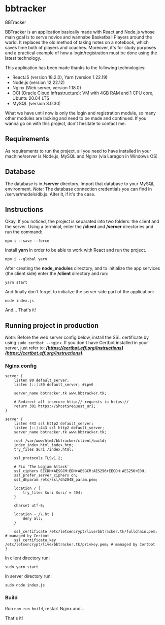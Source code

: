 # bbtracker
BBTracker

BBTracker is an application basically made with React and Node.js whose main goal is to serve novice and wannabe Basketball Players around the world. It replaces the old method of taking notes on a notebook, which saves time both of players and coaches. Moreover, it's for study purposes and a practical example of how a login/registration must be done using the latest technology.

This application has been made thanks to the following technologies:
* ReactJS (version 18.2.0), Yarn (version 1.22.19)
* Node.js (version 12.22.12)
* Nginx (Web server, version 1.18.0)
* OCI (Oracle Cloud Infrastructure): VM with 4GB RAM and 1 CPU core, Ubuntu 20.04 LTS
* MySQL (version 8.0.30)

What we have until now is only the login and registration module, so many other modules are lacking and need to be made and continued. If you wanna go on with this project, don't hesitate to contact me.

## 

## Requirements

As requirements to run the project, all you need to have installed in your machine/server is Node.js, MySQL and Nginx (via Laragon in Windows OS)

## Database

The database is in **/server** directory. Import that database to your MySQL environment.
*Note:* The database connection credentials you can find in /server/models/db.js. Alter it, if it's the case.

## Instructions

Okay. If you noticed, the project is separated into two folders: the client and the server. Using a terminal, enter the **/client** and **/server** directories and run the command:

```
npm i --save --force
```

Install **yarn** in order to be able to work with React and run the project.

```
npm i --global yarn
```

After creating the **node_modules** directory, and to initialize the app services (the client side) enter the **/client** directory and run:

```
yarn start
```

And finally don't forget to initialize the server-side part of the application:

```
node index.js
```

And... That's it!

## Running project in production

*Note:* Before the web server config below, install the SSL certificate by using ```sudo certbot --nginx```. If you don't have Certbot installed in your server, just refer to: ***[https://certbot.eff.org/instructions](https://certbot.eff.org/instructions)***.

### Nginx config
```
server {
    listen 80 default_server;
    listen [::]:80 default_server; #ipv6

    server_name bbtracker.tk www.bbtracker.tk;

    # Redirect all insecure http:// requests to https://
    return 301 https://$host$request_uri;
}

server {
    listen 443 ssl http2 default_server;
    listen [::]:443 ssl http2 default_server;
    server_name bbtracker.tk www.bbtracker.tk;

    root /var/www/html/bbtracker/client/build;
    index index.html index.htm;
    try_files $uri /index.html;

    ssl_protocols TLSv1.2;

    # Fix 'The Logjam Attack'.
    ssl_ciphers EECDH+AESGCM:EDH+AESGCM:AES256+EECDH:AES256+EDH;
    ssl_prefer_server_ciphers on;
    ssl_dhparam /etc/ssl/dh2048_param.pem;

    location / {
        try_files $uri $uri/ = 404;
    }

    charset utf-8;

    location ~ /\.ht {
        deny all;
    }

    ssl_certificate /etc/letsencrypt/live/bbtracker.tk/fullchain.pem; # managed by Certbot
    ssl_certificate_key /etc/letsencrypt/live/bbtracker.tk/privkey.pem; # managed by Certbot
}
```

In client directory run:
```
sudo yarn start
```

In server directory run:
```
sudo node index.js
```

### Build
Run ```npm run build```, restart Nginx and...

That's it!